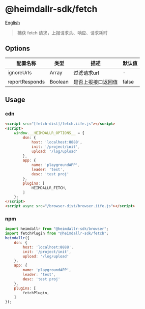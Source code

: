 # @heimdallr-sdk/fetch

[English](./README_en.md)

> 捕获 fetch 请求，上报请求头、响应、请求耗时

## Options

|配置名称|类型|描述|默认值|
|-|-|-|-|
|ignoreUrls|Array|过滤请求url|-|
|reportResponds|Boolean|是否上报接口返回值|false|

## Usage

### cdn

```html
<script src="[fetch-dist]/fetch.iife.js"></script>
<script>
    window.__HEIMDALLR_OPTIONS__ = {
        dsn: {
            host: 'localhost:8888',
            init: '/project/init',
            upload: '/log/upload'
        },
        app: {
            name: 'playgroundAPP',
            leader: 'test',
            desc: 'test proj'
        },
        plugins: [
            HEIMDALLR_FETCH,
        ]
    };
</script>
<script async src="/browser-dist/browser.iife.js"></script>
```

### npm

```js
import heimdallr from "@heimdallr-sdk/browser";
import fetchPlugin from "@heimdallr-sdk/fetch";
heimdallr({
    dsn: {
        host: 'localhost:8888',
        init: '/project/init',
        upload: '/log/upload'
    },
    app: {
        name: 'playgroundAPP',
        leader: 'test',
        desc: 'test proj'
    },
    plugins: [
        fetchPlugin,
    ]
});
```
